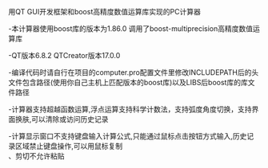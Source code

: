 用QT GUI开发框架和boost高精度数值运算库实现的PC计算器  

-本计算器使用boost库的版本为1.86.0 调用了boost-multiprecision高精度数值运算库  

-QT版本6.8.2 QTCreator版本17.0.0  

-编译代码时请自行在项目的computer.pro配置文件里修改INCLUDEPATH后的头文件包含路径(使用你自己主机上匹配版本的boost库)以及LIBS后boost库的库文件路径  

-计算器支持超越函数运算,浮点运算支持科学计数法，支持弧度角度切换，支持界面换肤,可以清除或访问历史记录  

-计算显示窗口不支持键盘输入计算公式,只能通过鼠标点击按钮方式输入,历史记录区域禁止键盘操作,可以用鼠标复制  
、剪切不允许粘贴

